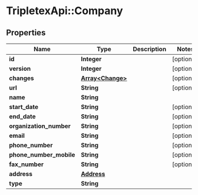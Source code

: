 # TripletexApi::Company

## Properties
Name | Type | Description | Notes
------------ | ------------- | ------------- | -------------
**id** | **Integer** |  | [optional] 
**version** | **Integer** |  | [optional] 
**changes** | [**Array&lt;Change&gt;**](Change.md) |  | [optional] 
**url** | **String** |  | [optional] 
**name** | **String** |  | 
**start_date** | **String** |  | [optional] 
**end_date** | **String** |  | [optional] 
**organization_number** | **String** |  | [optional] 
**email** | **String** |  | [optional] 
**phone_number** | **String** |  | [optional] 
**phone_number_mobile** | **String** |  | [optional] 
**fax_number** | **String** |  | [optional] 
**address** | [**Address**](Address.md) |  | 
**type** | **String** |  | 


